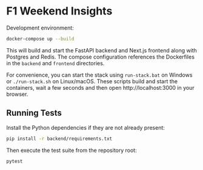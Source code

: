 # F1 Weekend Insights

Development environment:

```bash
docker-compose up --build
```

This will build and start the FastAPI backend and Next.js frontend along with
Postgres and Redis. The compose configuration references the Dockerfiles in the
`backend` and `frontend` directories.

For convenience, you can start the stack using `run-stack.bat` on Windows or `./run-stack.sh` on Linux/macOS.
These scripts build and start the containers, wait a few seconds and then open http://localhost:3000 in your browser.

## Running Tests

Install the Python dependencies if they are not already present:

```bash
pip install -r backend/requirements.txt
```

Then execute the test suite from the repository root:

```bash
pytest
```
